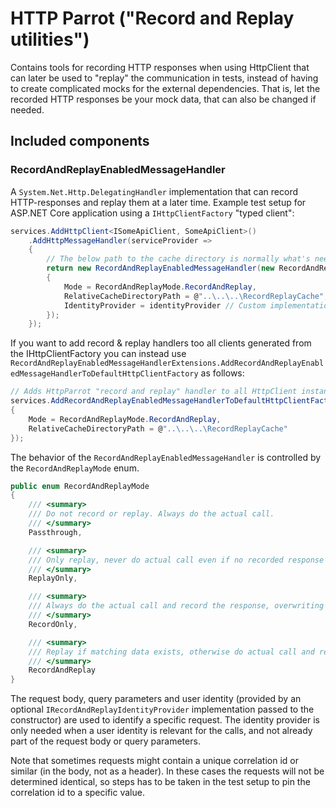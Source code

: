 # HTTP Parrot ("Record and Replay utilities")

Contains tools for recording HTTP responses when using HttpClient that can later be used to "replay" the communication in tests,
instead of having to create complicated mocks for the external dependencies. That is, let the recorded HTTP responses be your mock data,
that can also be changed if needed.

## Included components

### RecordAndReplayEnabledMessageHandler
A `System.Net.Http.DelegatingHandler` implementation that can record HTTP-responses and replay them at a later time.
Example test setup for ASP.NET Core application using a `IHttpClientFactory` "typed client":

```c#
services.AddHttpClient<ISomeApiClient, SomeApiClient>()
    .AddHttpMessageHandler(serviceProvider =>
    {
        // The below path to the cache directory is normally what's needed to put the cache in the project folder and not in the build output.
        return new RecordAndReplayEnabledMessageHandler(new RecordAndRelayOptions
        {
            Mode = RecordAndReplayMode.RecordAndReplay,
            RelativeCacheDirectoryPath = @"..\..\..\RecordReplayCache",
            IdentityProvider = identityProvider // Custom implementation of IRecordAndReplayIdentityProvider, if needed
        });
    });
```

If you want to add record & replay handlers too all clients generated from the IHttpClientFactory you can instead use
`RecordAndReplayEnabledMessageHandlerExtensions.AddRecordAndReplayEnabledMessageHandlerToDefaultHttpClientFactory` as follows:

```c#
// Adds HttpParrot "record and replay" handler to all HttpClient instances generated from the default http client factory
services.AddRecordAndReplayEnabledMessageHandlerToDefaultHttpClientFactory(new RecordAndRelayOptions
{
    Mode = RecordAndReplayMode.RecordAndReplay,
    RelativeCacheDirectoryPath = @"..\..\..\RecordReplayCache"
});
```

The behavior of the `RecordAndReplayEnabledMessageHandler` is controlled by the `RecordAndReplayMode` enum.

```c#
public enum RecordAndReplayMode
{
    /// <summary>
    /// Do not record or replay. Always do the actual call.
    /// </summary>
    Passthrough,

    /// <summary>
    /// Only replay, never do actual call even if no recorded response exists.
    /// </summary>
    ReplayOnly,

    /// <summary>
    /// Always do the actual call and record the response, overwriting any matching recorded response.
    /// </summary>
    RecordOnly,

    /// <summary>
    /// Replay if matching data exists, otherwise do actual call and record the response.
    /// </summary>
    RecordAndReplay
}
```

The request body, query parameters and user identity (provided by an optional `IRecordAndReplayIdentityProvider` implementation
passed to the constructor) are used to identify a specific request. The identity provider is only needed when a user identity is relevant
for the calls, and not already part of the request body or query parameters.

Note that sometimes requests might contain a unique correlation id or similar (in the body, not as a header). In these cases the requests
will not be determined identical, so steps has to be taken in the test setup to pin the correlation id to a specific value.